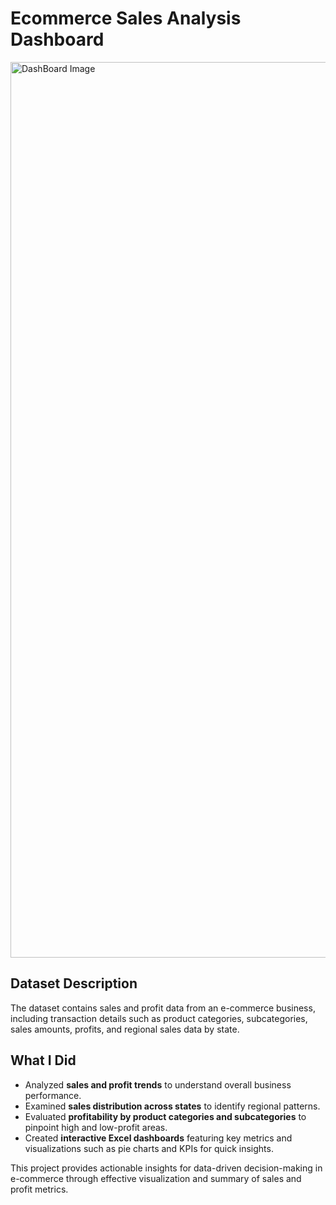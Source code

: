 # Ecommerce Sales Analysis Dashboard

<img width="1433" alt="DashBoard Image" src="https://raw.githubusercontent.com/Gokul-Raja84/Data-Analysis-in-Excel/main/1.%20Ecommerce%20Sales%20Analysis%20Dashboard/DashBoard%20Image.png">

## Dataset Description
The dataset contains sales and profit data from an e-commerce business, including transaction details such as product categories, subcategories, sales amounts, profits, and regional sales data by state.

## What I Did
- Analyzed **sales and profit trends** to understand overall business performance.
- Examined **sales distribution across states** to identify regional patterns.
- Evaluated **profitability by product categories and subcategories** to pinpoint high and low-profit areas.
- Created **interactive Excel dashboards** featuring key metrics and visualizations such as pie charts and KPIs for quick insights.

This project provides actionable insights for data-driven decision-making in e-commerce through effective visualization and summary of sales and profit metrics.

